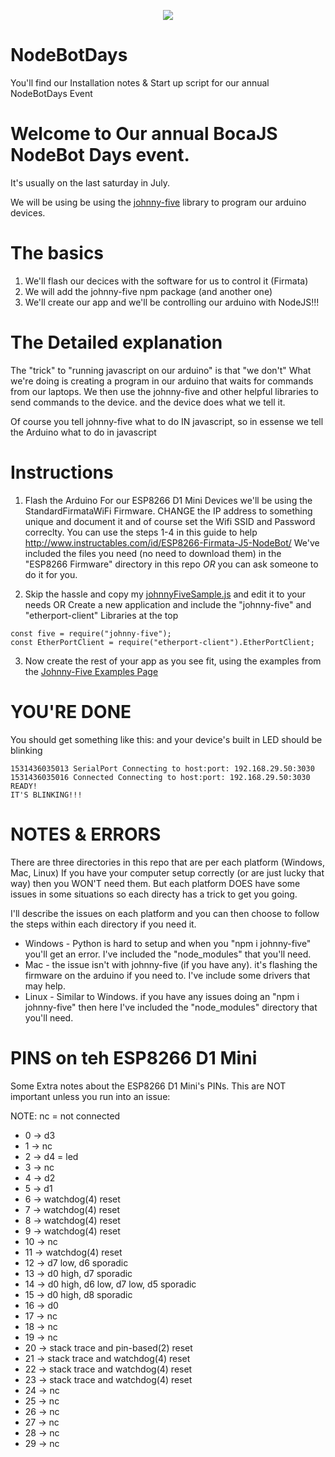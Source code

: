 <p align="center">
  <img src="http://nodebots.io/img/equation.png">
</p>

<h1>NodeBotDays</h1>
You'll find our Installation notes &amp; Start up script for our annual NodeBotDays Event

# Welcome to Our annual BocaJS NodeBot Days event.

It's usually on the last saturday in July.

We will be using be using the [johnny-five](http://johnny-five.io/) library to program our arduino devices.

# The basics
1) We'll flash our decices with the software for us to control it (Firmata)
2) We will add the johnny-five npm package (and another one)
3) We'll create our app and we'll be controlling our arduino with NodeJS!!!

# The Detailed explanation

The "trick" to "running javascript on our arduino" is that "we don't"
What we're doing is creating a program in our arduino that waits for commands from our laptops.
We then use the johnny-five and other helpful libraries to send commands to the device.
and the device does what we tell it.

Of course you tell johnny-five what to do IN javascript, so in essense we tell the Arduino what to do in javascript

# Instructions

1) Flash the Arduino
For our ESP8266 D1 Mini Devices we'll be using the StandardFirmataWiFi Firmware.
CHANGE the  IP address to something unique and document it and of course set the Wifi SSID and Password correclty.
You can use the steps 1-4 in this guide to help http://www.instructables.com/id/ESP8266-Firmata-J5-NodeBot/
We've included the files you need (no need to download them) in the "ESP8266 Firmware" directory in this repo
*OR* you can ask someone to do it for you. 

2) Skip the hassle and copy my [johnnyFiveSample.js](https://raw.githubusercontent.com/bocajs/NodeBotDays/master/johnnyFiveSample.js) and edit it to your needs
OR 
Create a new application and include the "johnny-five" and "etherport-client" Libraries at the top
```
const five = require("johnny-five"); 
const EtherPortClient = require("etherport-client").EtherPortClient;
```

3) Now create the rest of your app as you see fit, using the examples from the [Johnny-Five Examples Page](http://johnny-five.io/examples/)

# YOU'RE DONE
You should get something like this: and your device's built in LED should be blinking
```
1531436035013 SerialPort Connecting to host:port: 192.168.29.50:3030
1531436035016 Connected Connecting to host:port: 192.168.29.50:3030
READY!
IT'S BLINKING!!!
```


# NOTES & ERRORS
There are three directories in this repo that are per each platform (Windows, Mac, Linux)
If you have your computer setup correctly (or are just lucky that way) then you WON'T need them.
But each platform DOES have some issues in some situations so each directy has a trick to get you going.

I'll describe the issues on each platform and you can then choose to follow the steps within each directory if you need it.
- Windows - Python is hard to setup and when you "npm i johnny-five" you'll get an error. I've included the "node_modules" that you'll need.
- Mac - the issue isn't with johnny-five (if you have any). it's flashing the firmware on the arduino if you need to. I've include some drivers that may help.
- Linux - Similar to Windows. if you have any issues doing an "npm i johnny-five" then here I've included the "node_modules" directory that you'll need.


# PINS on teh ESP8266 D1 Mini 
Some Extra notes about the ESP8266 D1 Mini's PINs. This are NOT important unless you run into an issue:

NOTE: nc = not connected

- 0 -> d3
- 1 -> nc
- 2 -> d4 = led
- 3 -> nc
- 4 -> d2
- 5 -> d1
- 6 -> watchdog(4) reset
- 7 -> watchdog(4) reset
- 8 -> watchdog(4) reset
- 9 -> watchdog(4) reset
- 10 -> nc
- 11 -> watchdog(4) reset
- 12 -> d7 low, d6 sporadic
- 13 -> d0 high, d7 sporadic
- 14 -> d0 high, d6 low, d7 low, d5 sporadic
- 15 -> d0 high, d8 sporadic
- 16 -> d0
- 17 -> nc
- 18 -> nc
- 19 -> nc
- 20 -> stack trace and pin-based(2) reset
- 21 -> stack trace and watchdog(4) reset
- 22 -> stack trace and watchdog(4) reset
- 23 -> stack trace and watchdog(4) reset
- 24 -> nc
- 25 -> nc
- 26 -> nc
- 27 -> nc
- 28 -> nc
- 29 -> nc